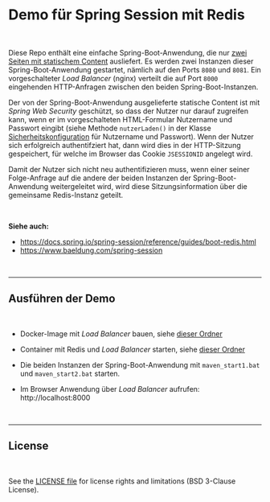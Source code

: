 # Demo für Spring Session mit Redis #

<br>

Diese Repo enthält eine einfache Spring-Boot-Anwendung, die nur
[zwei Seiten mit statischem Content](src/main/resources/static/inhalt) ausliefert.
Es werden zwei Instanzen dieser Spring-Boot-Anwendung gestartet, nämlich auf den Ports `8080` und `8081`.
Ein vorgeschalteter *Load Balancer* (nginx) verteilt die auf Port `8000` eingehenden HTTP-Anfragen zwischen
den beiden Spring-Boot-Instanzen.

Der von der Spring-Boot-Anwendung ausgelieferte statische Content ist mit *Spring Web Security* geschützt,
so dass der Nutzer nur darauf zugreifen kann, wenn er im vorgeschalteten HTML-Formular Nutzername und
Passwort eingibt (siehe Methode `nutzerLaden()` in der
Klasse [Sicherheitskonfiguration](src/main/java/de/eldecker/spring/redisdemo/Sicherheitskonfiguration.java#L56)
für Nutzername und Passwort).
Wenn der Nutzer sich erfolgreich authentifziert hat, dann wird dies in der HTTP-Sitzung gespeichert, für welche
im Browser das Cookie `JSESSIONID` angelegt wird.

Damit der Nutzer sich nicht neu authentifizieren muss, wenn einer seiner Folge-Anfrage auf die andere
der beiden Instanzen der Spring-Boot-Anwendung weitergeleitet wird, wird diese Sitzungsinformation über
die gemeinsame Redis-Instanz geteilt.

<br>

**Siehe auch:**

* https://docs.spring.io/spring-session/reference/guides/boot-redis.html
* https://www.baeldung.com/spring-session

<br>

----

## Ausführen der Demo ##

<br>

* Docker-Image mit *Load Balancer* bauen, siehe [dieser Ordner](DockerCompose-Redis/LoadBalancer)

* Container mit Redis und *Load Balancer* starten, siehe [dieser Ordner](DockerCompose-Redis/)

* Die beiden Instanzen der Spring-Boot-Anwendung mit `maven_start1.bat` und `maven_start2.bat` starten.

* Im Browser Anwendung über *Load Balancer* aufrufen: http://localhost:8000

<br>

----

## License ##

<br>

See the [LICENSE file](LICENSE.md) for license rights and limitations (BSD 3-Clause License).

<br>